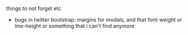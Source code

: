things to not forget etc

* bugs in twitter bootstrap: margins for modals, and that font-weight or line-height or something that i can't find anymore
